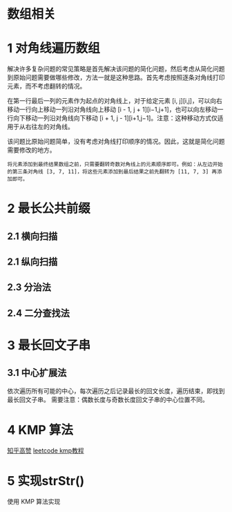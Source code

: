 # 数组相关

# 1 对角线遍历数组


解决许多复杂问题的常见策略是首先解决该问题的简化问题，然后考虑从简化问题到原始问题需要做哪些修改，方法一就是这种思路。首先考虑按照逐条对角线打印元素，而不考虑翻转的情况。

在第一行最后一列的元素作为起点的对角线上，对于给定元素 [i, j][i,j]，可以向右移动一行向上移动一列沿对角线向上移动 [i - 1, j + 1][i−1,j+1]，也可以向左移动一行向下移动一列沿对角线向下移动 [i + 1, j - 1][i+1,j−1]。注意：这种移动方式仅适用于从右往左的对角线。

该问题比原始问题简单，没有考虑对角线打印顺序的情况。因此，这就是简化问题需要修改的地方。

    将元素添加到最终结果数组之前，只需要翻转奇数对角线上的元素顺序即可。例如：从左边开始的第三条对角线 [3, 7, 11]，将这些元素添加到最后结果之前先翻转为 [11, 7, 3] 再添加即可。


# 2  最长公共前缀

## 2.1  横向扫描

## 2.1  纵向扫描

## 2.3  分治法

## 2.4  二分查找法



# 3  最长回文子串
## 3.1  中心扩展法
依次遍历所有可能的中心，每次遍历之后记录最长的回文长度，遍历结束，即找到最长回文子串。
需要注意：偶数长度与奇数长度回文子串的中心位置不同。

# 4  KMP 算法
[知乎高赞](https://www.zhihu.com/question/21923021/answer/281346746)
[leetcode kmp教程](https://leetcode-cn.com/leetbook/read/array-and-string/cpoo6/)

# 5  实现strStr()
使用 KMP 算法实现